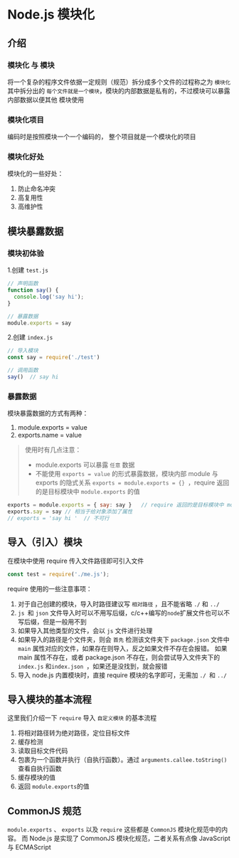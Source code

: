 # Node.js 模块化
## 介绍

### 模块化 与 模块
将一个复杂的程序文件依据一定规则（规范）拆分成多个文件的过程称之为 `模块化`
其中拆分出的 `每个文件就是一个模块`，模块的内部数据是私有的，不过模块可以暴露内部数据以便其他
模块使用

### 模块化项目
编码时是按照模块一个一个编码的， 整个项目就是一个模块化的项目

### 模块化好处
模块化的一些好处：
1. 防止命名冲突
2. 高复用性
3. 高维护性

## 模块暴露数据
### 模块初体验
1.创建 `test.js`
```js
// 声明函数
function say() {
  console.log('say hi');
}

// 暴露数据
module.exports = say
```
2.创建 `index.js`
```js
// 导入模块
const say = require('./test')

// 调用函数
say()  // say hi
```
### 暴露数据
模块暴露数据的方式有两种：
1. module.exports = value
2. exports.name = value

> 使用时有几点注意：
>- module.exports 可以暴露 `任意` 数据
>- 不能使用 `exports = value` 的形式暴露数据，模块内部 module 与 exports 的隐式关系
`exports = module.exports = {} `，require 返回的是目标模块中 `module.exports` 的值
```js
exports = module.exports = { say: say }   // require 返回的是目标模块中 module.exports 的值
exports.say = say // 相当于给对象添加了属性
// exports = 'say hi '  // 不可行
```
## 导入（引入）模块
在模块中使用 require 传入文件路径即可引入文件
```js
const test = require('./me.js');
```

require 使用的一些注意事项：
1. 对于自己创建的模块，导入时路径建议写 `相对路径` ，且不能省略 `./` 和 `../`
2. `js `和 `json` 文件导入时可以不用写后缀，c/c++编写的`node`扩展文件也可以不写后缀，但是一般用不到
3. 如果导入其他类型的文件，会以 `js` 文件进行处理
4. 如果导入的路径是个文件夹，则会 `首先` 检测该文件夹下 `package.json` 文件中 `main` 属性对应的文件，如果存在则导入，反之如果文件不存在会报错。
如果 main 属性不存在，或者 package.json 不存在，则会尝试导入文件夹下的 `index.js` 和`index.json `，如果还是没找到，就会报错
5. 导入 node.js 内置模块时，直接 require 模块的名字即可，无需加 `./ `和 `../`


## 导入模块的基本流程
这里我们介绍一下 `require` 导入 `自定义模块` 的基本流程
1. 将相对路径转为绝对路径，定位目标文件
2. 缓存检测
3. 读取目标文件代码
4. 包裹为一个函数并执行（自执行函数）。通过 `arguments.callee.toString()` 查看自执行函数
5. 缓存模块的值
6. 返回 `module.exports`的值

## CommonJS 规范
`module.exports` 、 `exports` 以及 `require` 这些都是 `CommonJS` 模块化规范中的内容。
而 Node.js 是实现了 CommonJS 模块化规范，二者关系有点像 JavaScript 与 ECMAScript